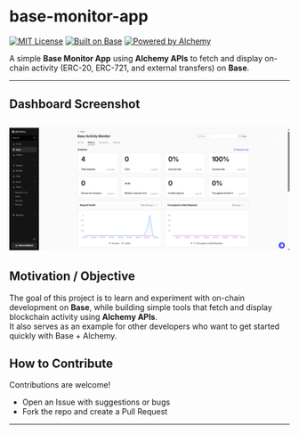 # base-monitor-app

[![MIT License](https://img.shields.io/badge/License-MIT-green.svg)](./LICENSE)
[![Built on Base](https://img.shields.io/badge/Built%20on-Base-0052FF?logo=coinbase&logoColor=white)](https://base.org)
[![Powered by Alchemy](https://img.shields.io/badge/Powered%20by-Alchemy-0f62ff?logo=alchemy&logoColor=white)](https://www.alchemy.com)

A simple **Base Monitor App** using **Alchemy APIs** to fetch and display on-chain activity (ERC-20, ERC-721, and external transfers) on **Base**.

---

## Dashboard Screenshot

![Dashboard](./7.png)
---

## Motivation / Objective

The goal of this project is to learn and experiment with on-chain development on **Base**, while building simple tools that fetch and display blockchain activity using **Alchemy APIs**.  
It also serves as an example for other developers who want to get started quickly with Base + Alchemy.

## How to Contribute

Contributions are welcome!  
- Open an Issue with suggestions or bugs  
- Fork the repo and create a Pull Request  

---
